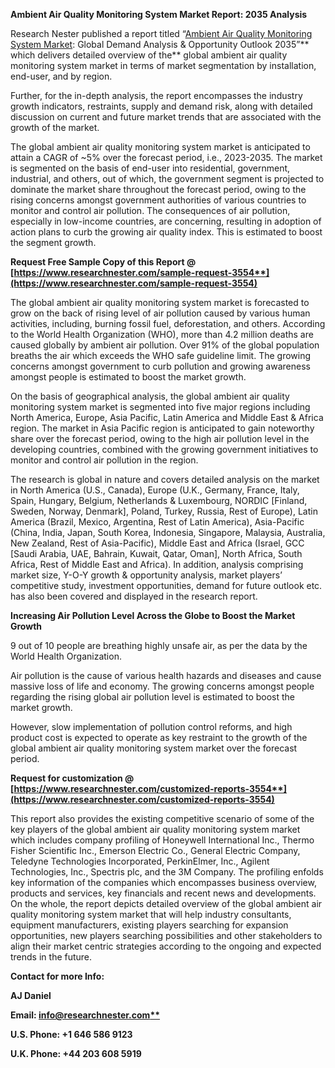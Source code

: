 ﻿**Ambient Air Quality Monitoring System Market Report: 2035 Analysis**

Research Nester published a report titled “[Ambient Air Quality Monitoring System Market](https://www.researchnester.com/reports/ambient-air-quality-monitoring-system-market/3554): Global Demand Analysis & Opportunity Outlook 2035”** which delivers detailed overview of the** global ambient air quality monitoring system market in terms of market segmentation by installation, end-user, and by region.

Further, for the in-depth analysis, the report encompasses the industry growth indicators, restraints, supply and demand risk, along with detailed discussion on current and future market trends that are associated with the growth of the market.

The global ambient air quality monitoring system market is anticipated to attain a CAGR of ~5% over the forecast period, i.e., 2023-2035. The market is segmented on the basis of end-user into residential, government, industrial, and others, out of which, the government segment is projected to dominate the market share throughout the forecast period, owing to the rising concerns amongst government authorities of various countries to monitor and control air pollution. The consequences of air pollution, especially in low-income countries, are concerning, resulting in adoption of action plans to curb the growing air quality index. This is estimated to boost the segment growth.

**Request Free Sample Copy of this Report @ [https://www.researchnester.com/sample-request-3554**](https://www.researchnester.com/sample-request-3554)**

The global ambient air quality monitoring system market is forecasted to grow on the back of rising level of air pollution caused by various human activities, including, burning fossil fuel, deforestation, and others. According to the World Health Organization (WHO), more than 4.2 million deaths are caused globally by ambient air pollution. Over 91% of the global population breaths the air which exceeds the WHO safe guideline limit. The growing concerns amongst government to curb pollution and growing awareness amongst people is estimated to boost the market growth.

On the basis of geographical analysis, the global ambient air quality monitoring system market is segmented into five major regions including North America, Europe, Asia Pacific, Latin America and Middle East & Africa region. The market in Asia Pacific region is anticipated to gain noteworthy share over the forecast period, owing to the high air pollution level in the developing countries, combined with the growing government initiatives to monitor and control air pollution in the region.

The research is global in nature and covers detailed analysis on the market in North America (U.S., Canada), Europe (U.K., Germany, France, Italy, Spain, Hungary, Belgium, Netherlands & Luxembourg, NORDIC [Finland, Sweden, Norway, Denmark], Poland, Turkey, Russia, Rest of Europe), Latin America (Brazil, Mexico, Argentina, Rest of Latin America), Asia-Pacific (China, India, Japan, South Korea, Indonesia, Singapore, Malaysia, Australia, New Zealand, Rest of Asia-Pacific), Middle East and Africa (Israel, GCC [Saudi Arabia, UAE, Bahrain, Kuwait, Qatar, Oman], North Africa, South Africa, Rest of Middle East and Africa). In addition, analysis comprising market size, Y-O-Y growth & opportunity analysis, market players’ competitive study, investment opportunities, demand for future outlook etc. has also been covered and displayed in the research report.

**Increasing Air Pollution Level Across the Globe to Boost the Market Growth**

9 out of 10 people are breathing highly unsafe air, as per the data by the World Health Organization.

Air pollution is the cause of various health hazards and diseases and cause massive loss of life and economy. The growing concerns amongst people regarding the rising global air pollution level is estimated to boost the market growth. 

However, slow implementation of pollution control reforms, and high product cost is expected to operate as key restraint to the growth of the global ambient air quality monitoring system market over the forecast period.

**Request for customization @ [https://www.researchnester.com/customized-reports-3554**](https://www.researchnester.com/customized-reports-3554)**

This report also provides the existing competitive scenario of some of the key players of the global ambient air quality monitoring system market which includes company profiling of Honeywell International Inc., Thermo Fisher Scientific Inc., Emerson Electric Co., General Electric Company, Teledyne Technologies Incorporated, PerkinElmer, Inc., Agilent Technologies, Inc., Spectris plc, and the 3M Company. The profiling enfolds key information of the companies which encompasses business overview, products and services, key financials and recent news and developments. On the whole, the report depicts detailed overview of the global ambient air quality monitoring system market that will help industry consultants, equipment manufacturers, existing players searching for expansion opportunities, new players searching possibilities and other stakeholders to align their market centric strategies according to the ongoing and expected trends in the future.      

**Contact for more Info:**

**AJ Daniel**

**Email: [info@researchnester.com**](mailto:info@researchnester.com)**

**U.S. Phone: +1 646 586 9123** 

**U.K. Phone: +44 203 608 5919**
